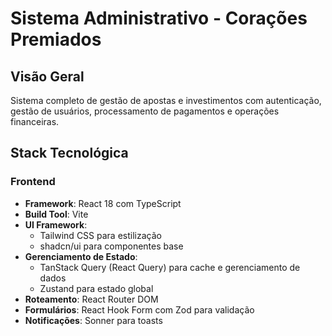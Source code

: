# Sistema Administrativo - Corações Premiados

## Visão Geral
Sistema completo de gestão de apostas e investimentos com autenticação, gestão de usuários, processamento de pagamentos e operações financeiras.

## Stack Tecnológica

### Frontend
- **Framework**: React 18 com TypeScript
- **Build Tool**: Vite
- **UI Framework**: 
  - Tailwind CSS para estilização
  - shadcn/ui para componentes base
- **Gerenciamento de Estado**: 
  - TanStack Query (React Query) para cache e gerenciamento de dados
  - Zustand para estado global
- **Roteamento**: React Router DOM
- **Formulários**: React Hook Form com Zod para validação
- **Notificações**: Sonner para toasts